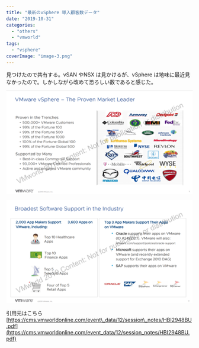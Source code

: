 ```yaml
---
title: "最新のvSphere 導入顧客数データ"
date: "2019-10-31"
categories: 
  - "others"
  - "vmworld"
tags: 
  - "vsphere"
coverImage: "image-3.png"
---
```


見つけたので共有する。vSAN やNSX は見かけるが、vSphere は地味に最近見なかったので。しかしながら改めて恐ろしい数であると感じた。

![](images/image-2-1024x568.png)

![](images/image-3-1024x564.png)

引用元はこちら  
[https://cms.vmworldonline.com/event\_data/12/session\_notes/HBI2948BU.pdf](https://cms.vmworldonline.com/event_data/12/session_notes/HBI2948BU.pdf)
